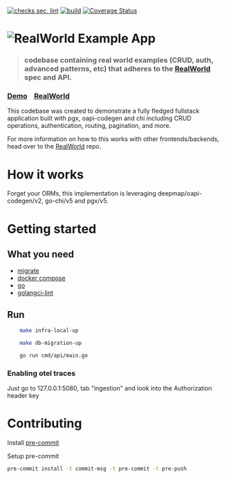 [![checks sec, lint](https://github.com/vincentserpoul/realworld-go-oapi-codegen-chi-pgx/actions/workflows/check.yaml/badge.svg)](https://github.com/vincentserpoul/realworld-go-oapi-codegen-chi-pgx/actions/workflows/check.yaml) [![build](https://github.com/vincentserpoul/realworld-go-oapi-codegen-chi-pgx/actions/workflows/build.yaml/badge.svg)](https://github.com/vincentserpoul/realworld-go-oapi-codegen-chi-pgx/actions/workflows/build.yml) [![Coverage Status](https://coveralls.io/repos/github/vincentserpoul/realworld-go-oapi-codegen-chi-pgx/badge.svg?branch=main)](https://coveralls.io/github/vincentserpoul/realworld-go-oapi-codegen-chi-pgx?branch=main)

# ![RealWorld Example App](logo.png)

> ### codebase containing real world examples (CRUD, auth, advanced patterns, etc) that adheres to the [RealWorld](https://github.com/gothinkster/realworld) spec and API.


### [Demo](https://demo.realworld.io/)&nbsp;&nbsp;&nbsp;&nbsp;[RealWorld](https://github.com/gothinkster/realworld)


This codebase was created to demonstrate a fully fledged fullstack application built with pgx, oapi-codegen and chi including CRUD operations, authentication, routing, pagination, and more.

For more information on how to this works with other frontends/backends, head over to the [RealWorld](https://github.com/gothinkster/realworld) repo.


# How it works

Forget your ORMs, this implementation is leveraging deepmap/oapi-codegen/v2, go-chi/v5 and pgx/v5.

# Getting started

## What you need

- [migrate](https://github.com/golang-migrate/migrate)
- [docker compose](https://docs.docker.com/compose/)
- [go](https://go.dev)
- [golangci-lint](https://golangci-lint.run/)

## Run

```bash
    make infra-local-up
```

```bash
    make db-migration-up
```

```bash
    go run cmd/api/main.go
```

### Enabling otel traces

Just go to 127.0.0.1:5080, tab "ingestion" and look into the Authorization header key

# Contributing

Install [pre-commit](https://pre-commit.com/)

Setup pre-commit

```bash
pre-commit install -t commit-msg -t pre-commit -t pre-push
```
